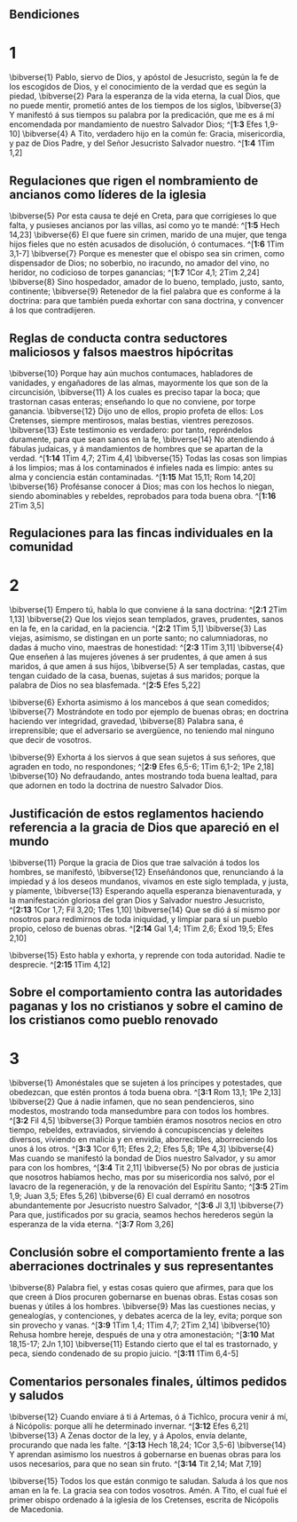 ## Bendiciones
# 1 
\bibverse{1} Pablo, siervo de Dios, y apóstol de Jesucristo, según la fe de los escogidos de Dios, y el conocimiento de la verdad que es según la piedad, \bibverse{2} Para la esperanza de la vida eterna, la cual Dios, que no puede mentir, prometió antes de los tiempos de los siglos, \bibverse{3} Y manifestó á sus tiempos su palabra por la predicación, que me es á mí encomendada por mandamiento de nuestro Salvador Dios; ^[**1:3** Efes 1,9-10] \bibverse{4} A Tito, verdadero hijo en la común fe: Gracia, misericordia, y paz de Dios Padre, y del Señor Jesucristo Salvador nuestro. ^[**1:4** 1Tim 1,2] 
 

## Regulaciones que rigen el nombramiento de ancianos como líderes de la iglesia
\bibverse{5} Por esta causa te dejé en Creta, para que corrigieses lo que falta, y pusieses ancianos por las villas, así como yo te mandé: ^[**1:5** Hech 14,23] \bibverse{6} El que fuere sin crimen, marido de una mujer, que tenga hijos fieles que no estén acusados de disolución, ó contumaces. ^[**1:6** 1Tim 3,1-7] \bibverse{7} Porque es menester que el obispo sea sin crimen, como dispensador de Dios; no soberbio, no iracundo, no amador del vino, no heridor, no codicioso de torpes ganancias; ^[**1:7** 1Cor 4,1; 2Tim 2,24] \bibverse{8} Sino hospedador, amador de lo bueno, templado, justo, santo, continente; \bibverse{9} Retenedor de la fiel palabra que es conforme á la doctrina: para que también pueda exhortar con sana doctrina, y convencer á los que contradijeren. 
  

## Reglas de conducta contra seductores maliciosos y falsos maestros hipócritas
\bibverse{10} Porque hay aún muchos contumaces, habladores de vanidades, y engañadores de las almas, mayormente los que son de la circuncisión, \bibverse{11} A los cuales es preciso tapar la boca; que trastornan casas enteras; enseñando lo que no conviene, por torpe ganancia. \bibverse{12} Dijo uno de ellos, propio profeta de ellos: Los Cretenses, siempre mentirosos, malas bestias, vientres perezosos. \bibverse{13} Este testimonio es verdadero: por tanto, repréndelos duramente, para que sean sanos en la fe, \bibverse{14} No atendiendo á fábulas judaicas, y á mandamientos de hombres que se apartan de la verdad. ^[**1:14** 1Tim 4,7; 2Tim 4,4] \bibverse{15} Todas las cosas son limpias á los limpios; mas á los contaminados é infieles nada es limpio: antes su alma y conciencia están contaminadas. ^[**1:15** Mat 15,11; Rom 14,20] \bibverse{16} Profésanse conocer á Dios; mas con los hechos lo niegan, siendo abominables y rebeldes, reprobados para toda buena obra. ^[**1:16** 2Tim 3,5] 
   

## Regulaciones para las fincas individuales en la comunidad
# 2 
\bibverse{1} Empero tú, habla lo que conviene á la sana doctrina: ^[**2:1** 2Tim 1,13] \bibverse{2} Que los viejos sean templados, graves, prudentes, sanos en la fe, en la caridad, en la paciencia. ^[**2:2** 1Tim 5,1] \bibverse{3} Las viejas, asimismo, se distingan en un porte santo; no calumniadoras, no dadas á mucho vino, maestras de honestidad: ^[**2:3** 1Tim 3,11] \bibverse{4} Que enseñen á las mujeres jóvenes á ser prudentes, á que amen á sus maridos, á que amen á sus hijos, \bibverse{5} A ser templadas, castas, que tengan cuidado de la casa, buenas, sujetas á sus maridos; porque la palabra de Dios no sea blasfemada. ^[**2:5** Efes 5,22] 
   

\bibverse{6} Exhorta asimismo á los mancebos á que sean comedidos; \bibverse{7} Mostrándote en todo por ejemplo de buenas obras; en doctrina haciendo ver integridad, gravedad, \bibverse{8} Palabra sana, é irreprensible; que el adversario se avergüence, no teniendo mal ninguno que decir de vosotros. 

\bibverse{9} Exhorta á los siervos á que sean sujetos á sus señores, que agraden en todo, no respondones; ^[**2:9** Efes 6,5-6; 1Tim 6,1-2; 1Pe 2,18] \bibverse{10} No defraudando, antes mostrando toda buena lealtad, para que adornen en todo la doctrina de nuestro Salvador Dios. 


## Justificación de estos reglamentos haciendo referencia a la gracia de Dios que apareció en el mundo
\bibverse{11} Porque la gracia de Dios que trae salvación á todos los hombres, se manifestó, \bibverse{12} Enseñándonos que, renunciando á la impiedad y á los deseos mundanos, vivamos en este siglo templada, y justa, y píamente, \bibverse{13} Esperando aquella esperanza bienaventurada, y la manifestación gloriosa del gran Dios y Salvador nuestro Jesucristo, ^[**2:13** 1Cor 1,7; Fil 3,20; 1Tes 1,10] \bibverse{14} Que se dió á sí mismo por nosotros para redimirnos de toda iniquidad, y limpiar para sí un pueblo propio, celoso de buenas obras. ^[**2:14** Gal 1,4; 1Tim 2,6; Éxod 19,5; Efes 2,10] 
 

\bibverse{15} Esto habla y exhorta, y reprende con toda autoridad. Nadie te desprecie. ^[**2:15** 1Tim 4,12] 
 

## Sobre el comportamiento contra las autoridades paganas y los no cristianos y sobre el camino de los cristianos como pueblo renovado
# 3 
\bibverse{1} Amonéstales que se sujeten á los príncipes y potestades, que obedezcan, que estén prontos á toda buena obra. ^[**3:1** Rom 13,1; 1Pe 2,13] \bibverse{2} Que á nadie infamen, que no sean pendencieros, sino modestos, mostrando toda mansedumbre para con todos los hombres. ^[**3:2** Fil 4,5] \bibverse{3} Porque también éramos nosotros necios en otro tiempo, rebeldes, extraviados, sirviendo á concupiscencias y deleites diversos, viviendo en malicia y en envidia, aborrecibles, aborreciendo los unos á los otros. ^[**3:3** 1Cor 6,11; Efes 2,2; Efes 5,8; 1Pe 4,3] \bibverse{4} Mas cuando se manifestó la bondad de Dios nuestro Salvador, y su amor para con los hombres, ^[**3:4** Tit 2,11] \bibverse{5} No por obras de justicia que nosotros habíamos hecho, mas por su misericordia nos salvó, por el lavacro de la regeneración, y de la renovación del Espíritu Santo; ^[**3:5** 2Tim 1,9; Juan 3,5; Efes 5,26] \bibverse{6} El cual derramó en nosotros abundantemente por Jesucristo nuestro Salvador, ^[**3:6** Jl 3,1] \bibverse{7} Para que, justificados por su gracia, seamos hechos herederos según la esperanza de la vida eterna. ^[**3:7** Rom 3,26] 
      

## Conclusión sobre el comportamiento frente a las aberraciones doctrinales y sus representantes
\bibverse{8} Palabra fiel, y estas cosas quiero que afirmes, para que los que creen á Dios procuren gobernarse en buenas obras. Estas cosas son buenas y útiles á los hombres. \bibverse{9} Mas las cuestiones necias, y genealogías, y contenciones, y debates acerca de la ley, evita; porque son sin provecho y vanas. ^[**3:9** 1Tim 1,4; 1Tim 4,7; 2Tim 2,14] \bibverse{10} Rehusa hombre hereje, después de una y otra amonestación; ^[**3:10** Mat 18,15-17; 2Jn 1,10] \bibverse{11} Estando cierto que el tal es trastornado, y peca, siendo condenado de su propio juicio. ^[**3:11** 1Tim 6,4-5] 
  

## Comentarios personales finales, últimos pedidos y saludos
\bibverse{12} Cuando enviare á ti á Artemas, ó á Tichîco, procura venir á mí, á Nicópolis: porque allí he determinado invernar. ^[**3:12** Efes 6,21] \bibverse{13} A Zenas doctor de la ley, y á Apolos, envía delante, procurando que nada les falte. ^[**3:13** Hech 18,24; 1Cor 3,5-6] \bibverse{14} Y aprendan asimismo los nuestros á gobernarse en buenas obras para los usos necesarios, para que no sean sin fruto. ^[**3:14** Tit 2,14; Mat 7,19] 
  

\bibverse{15} Todos los que están conmigo te saludan. Saluda á los que nos aman en la fe. La gracia sea con todos vosotros. Amén. A Tito, el cual fué el primer obispo ordenado á la iglesia de los Cretenses, escrita de Nicópolis de Macedonia. 